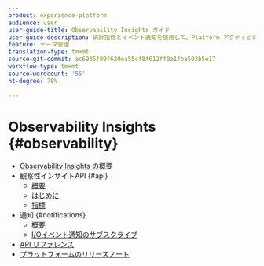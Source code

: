 ```yaml
---
product: experience-platform
audience: user
user-guide-title: Observability Insights ガイド
user-guide-description: 統計指標とイベント通知を使用して、Platform アクティビティを監視します。
feature: データ管理
translation-type: tm+mt
source-git-commit: ac6935f09f620ea55cf8f612ff0a1fba503b5e17
workflow-type: tm+mt
source-wordcount: '55'
ht-degree: 78%

---
```



# Observability Insights {#observability}

* [Observability Insights の概要](home.md)
* 観察性インサイトAPI {#api}
   * [概要](api/overview.md)
   * [はじめに](api/getting-started.md)
   * [指標](api/metrics.md)
* 通知 {#notifications}
   * [概要](notifications/overview.md)
   * [I/Oイベント通知のサブスクライブ](notifications/subscribe.md)
* [API リファレンス](https://www.adobe.io/apis/experienceplatform/home/api-reference.html#!acpdr/swagger-specs/observability-insights.yaml)
* [プラットフォームのリリースノート](https://docs.adobe.com/content/help/ja-JP/experience-platform/release-notes/latest.html)